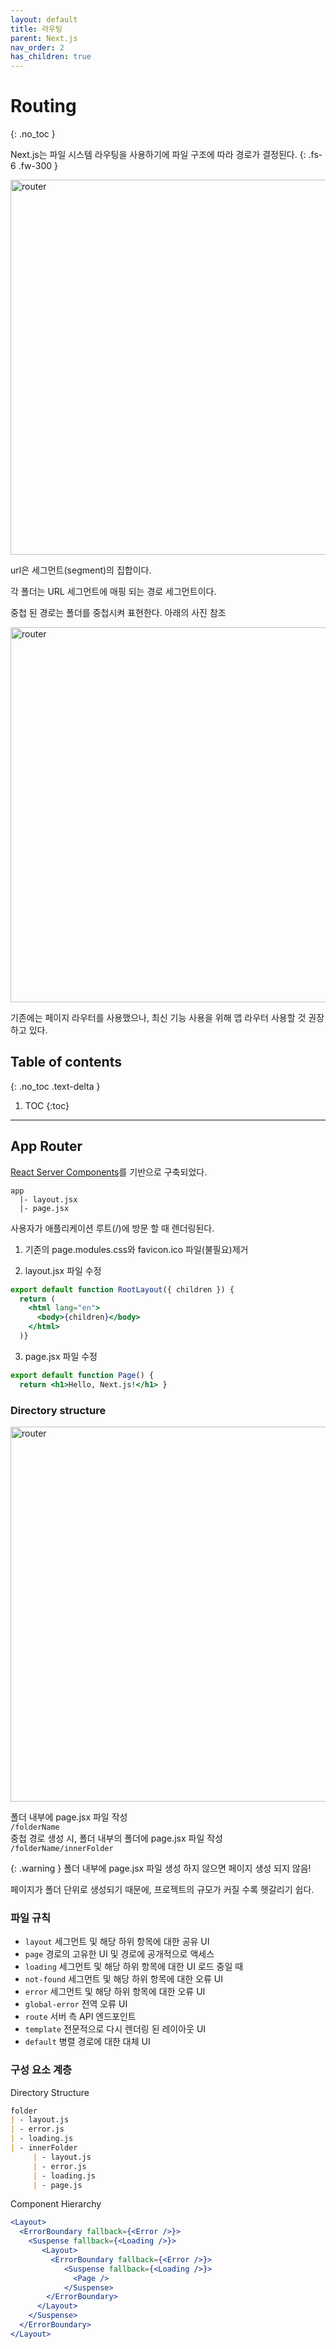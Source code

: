 ```yaml
---
layout: default
title: 라우팅 
parent: Next.js
nav_order: 2
has_children: true
---
```



# Routing
{: .no_toc }

Next.js는 파일 시스템 라우팅을 사용하기에 파일 구조에 따라 경로가 결정된다. 
{: .fs-6 .fw-300 }


<img src="../../../assets/images/router.png" alt="router" aria-label="Router Image" width="600" height="600">

url은 세그먼트(segment)의 집합이다. 

각 폴더는 URL 세그먼트에 매핑 되는 경로 세그먼트이다. 

중첩 된 경로는 폴더를 중첩시켜 표현한다.
아래의 사진 참조 

<img src="../../../assets/images/router2.png" alt="router" aria-label="Router Image" width="600" height="600"> 


기존에는 페이지 라우터를 사용했으나, 최신 기능 사용을 위해 앱 라우터 사용할 것 권장하고 있다. 


## Table of contents
{: .no_toc .text-delta }

1. TOC
{:toc}

---



## App Router 

[React Server Components](http://127.0.0.1:4000/docs/nextjs/#csr%EA%B3%BC-ssr)를 기반으로 구축되었다. 
```
app
  |- layout.jsx
  |- page.jsx
```
사용자가 애플리케이션 루트(/)에 방문 할 때 렌더링된다. 

1. 기존의 page.modules.css와 favicon.ico 파일(불필요)제거 

2. layout.jsx 파일 수정 
```jsx
export default function RootLayout({ children }) {
  return (
    <html lang="en">
      <body>{children}</body>
    </html>
  )}
```

3. page.jsx 파일 수정
```jsx
export default function Page() {
  return <h1>Hello, Next.js!</h1> }
```


### Directory structure

<img src="../../../assets/images/router3.png" alt="router" aria-label="Router Image" width="600" height="600"> 

폴더 내부에 page.jsx 파일 작성 <br/>
`/folderName` <br/>
중첩 경로 생성 시, 폴더 내부의 폴더에 page.jsx 파일 작성 <br/>
`/folderName/innerFolder`

{: .warning }
폴더 내부에 page.jsx 파일 생성 하지 않으면 페이지 생성 되지 않음!

페이지가 폴더 단위로 생성되기 때문에, 프로젝트의 규모가 커질 수록 헷갈리기 쉽다. 

### 파일 규칙 

- `layout` 세그먼트 및 해당 하위 항목에 대한 공유 UI
- `page` 경로의 고유한 UI 및 경로에 공개적으로 액세스 
- `loading` 세그먼트 및 해당 하위 항목에 대한 UI 로드 중일 때 
- `not-found` 세그먼트 및 해당 하위 항목에 대한 오류 UI 
- `error` 세그먼트 및 해당 하위 항목에 대한 오류 UI
- `global-error` 전역 오류 UI 
- `route` 서버 측 API 엔드포인트 
- `template` 전문적으로 다시 렌더링 된 레이아웃 UI
- `default` 병렬 경로에 대한 대체 UI


### 구성 요소 계층

Directory Structure

```markdown
folder
| - layout.js
| - error.js
| - loading.js
| - innerFolder
     | - layout.js
     | - error.js
     | - loading.js
     | - page.js
```

Component Hierarchy

```jsx
<Layout>
  <ErrorBoundary fallback={<Error />}>
    <Suspense fallback={<Loading />}>
       <Layout>
         <ErrorBoundary fallback={<Error />}>
            <Suspense fallback={<Loading />}>
              <Page />
            </Suspense>
        </ErrorBoundary>
      </Layout>
    </Suspense>
  </ErrorBoundary>
</Layout>
```


